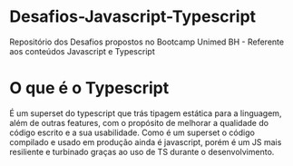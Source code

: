 # Desafios-Javascript-Typescript

Repositório dos Desafios propostos no Bootcamp Unimed BH - Referente aos conteúdos Javascript e Typescript

# O que é o Typescript
É um superset do typescript que trás tipagem estática para a linguagem, além de outras features, com o propósito de melhorar a qualidade do código escrito e a sua usabilidade. Como é um superset o código compilado e usado em produção ainda é javascript, porém é um JS mais resiliente e turbinado graças ao uso de TS durante o desenvolvimento.

